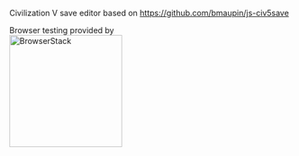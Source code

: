 Civilization V save editor based on https://github.com/bmaupin/js-civ5save

Browser testing provided by  
<img src="https://bstacksupport.zendesk.com/attachments/token/q3lgvdc6t3gMJfqDUFkqsMgrP/?name=Logo-01.svg" alt="BrowserStack" width=200 href="https://browserstack.com"/>
